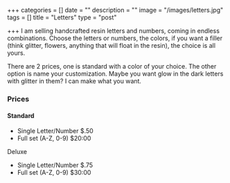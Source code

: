 +++
categories = []
date = ""
description = ""
image = "/images/letters.jpg"
tags = []
title = "Letters"
type = "post"

+++
I am selling handcrafted resin letters and numbers, coming in endless combinations. Choose the letters or numbers, the colors, if you want a filler (think glitter, flowers, anything that will float in the resin), the choice is all yours.

There are 2 prices, one is standard with a color of your choice. The other option is name your customization. Maybe you want glow in the dark letters with glitter in them? I can make what you want.

### Prices

#### Standard

* Single Letter/Number        $.50
* Full set (A-Z, 0-9)               $20:00

Deluxe

* Single Letter/Number        $.75
* Full set (A-Z, 0-9)               $30:00